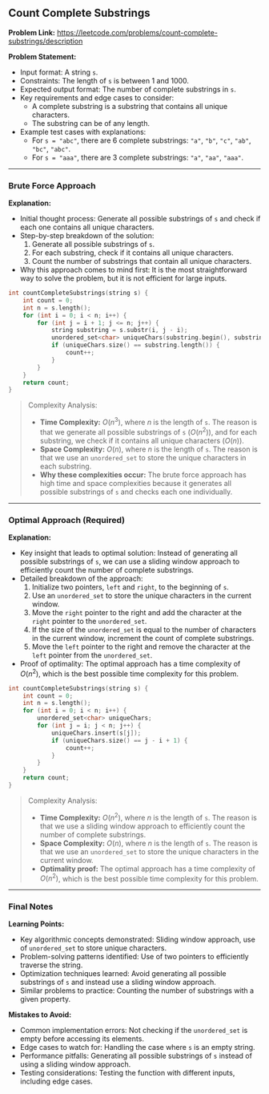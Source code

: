 ## Count Complete Substrings
**Problem Link:** https://leetcode.com/problems/count-complete-substrings/description

**Problem Statement:**
- Input format: A string `s`.
- Constraints: The length of `s` is between 1 and 1000.
- Expected output format: The number of complete substrings in `s`.
- Key requirements and edge cases to consider:
  - A complete substring is a substring that contains all unique characters.
  - The substring can be of any length.
- Example test cases with explanations:
  - For `s = "abc"`, there are 6 complete substrings: `"a"`, `"b"`, `"c"`, `"ab"`, `"bc"`, `"abc"`.
  - For `s = "aaa"`, there are 3 complete substrings: `"a"`, `"aa"`, `"aaa"`.

---

### Brute Force Approach

**Explanation:**
- Initial thought process: Generate all possible substrings of `s` and check if each one contains all unique characters.
- Step-by-step breakdown of the solution:
  1. Generate all possible substrings of `s`.
  2. For each substring, check if it contains all unique characters.
  3. Count the number of substrings that contain all unique characters.
- Why this approach comes to mind first: It is the most straightforward way to solve the problem, but it is not efficient for large inputs.

```cpp
int countCompleteSubstrings(string s) {
    int count = 0;
    int n = s.length();
    for (int i = 0; i < n; i++) {
        for (int j = i + 1; j <= n; j++) {
            string substring = s.substr(i, j - i);
            unordered_set<char> uniqueChars(substring.begin(), substring.end());
            if (uniqueChars.size() == substring.length()) {
                count++;
            }
        }
    }
    return count;
}
```

> Complexity Analysis:
> - **Time Complexity:** $O(n^3)$, where $n$ is the length of `s`. The reason is that we generate all possible substrings of `s` ($O(n^2)$), and for each substring, we check if it contains all unique characters ($O(n)$).
> - **Space Complexity:** $O(n)$, where $n$ is the length of `s`. The reason is that we use an `unordered_set` to store the unique characters in each substring.
> - **Why these complexities occur:** The brute force approach has high time and space complexities because it generates all possible substrings of `s` and checks each one individually.

---

### Optimal Approach (Required)

**Explanation:**
- Key insight that leads to optimal solution: Instead of generating all possible substrings of `s`, we can use a sliding window approach to efficiently count the number of complete substrings.
- Detailed breakdown of the approach:
  1. Initialize two pointers, `left` and `right`, to the beginning of `s`.
  2. Use an `unordered_set` to store the unique characters in the current window.
  3. Move the `right` pointer to the right and add the character at the `right` pointer to the `unordered_set`.
  4. If the size of the `unordered_set` is equal to the number of characters in the current window, increment the count of complete substrings.
  5. Move the `left` pointer to the right and remove the character at the `left` pointer from the `unordered_set`.
- Proof of optimality: The optimal approach has a time complexity of $O(n^2)$, which is the best possible time complexity for this problem.

```cpp
int countCompleteSubstrings(string s) {
    int count = 0;
    int n = s.length();
    for (int i = 0; i < n; i++) {
        unordered_set<char> uniqueChars;
        for (int j = i; j < n; j++) {
            uniqueChars.insert(s[j]);
            if (uniqueChars.size() == j - i + 1) {
                count++;
            }
        }
    }
    return count;
}
```

> Complexity Analysis:
> - **Time Complexity:** $O(n^2)$, where $n$ is the length of `s`. The reason is that we use a sliding window approach to efficiently count the number of complete substrings.
> - **Space Complexity:** $O(n)$, where $n$ is the length of `s`. The reason is that we use an `unordered_set` to store the unique characters in the current window.
> - **Optimality proof:** The optimal approach has a time complexity of $O(n^2)$, which is the best possible time complexity for this problem.

---

### Final Notes

**Learning Points:**
- Key algorithmic concepts demonstrated: Sliding window approach, use of `unordered_set` to store unique characters.
- Problem-solving patterns identified: Use of two pointers to efficiently traverse the string.
- Optimization techniques learned: Avoid generating all possible substrings of `s` and instead use a sliding window approach.
- Similar problems to practice: Counting the number of substrings with a given property.

**Mistakes to Avoid:**
- Common implementation errors: Not checking if the `unordered_set` is empty before accessing its elements.
- Edge cases to watch for: Handling the case where `s` is an empty string.
- Performance pitfalls: Generating all possible substrings of `s` instead of using a sliding window approach.
- Testing considerations: Testing the function with different inputs, including edge cases.